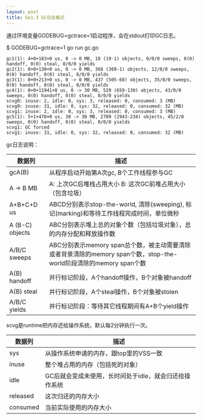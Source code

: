 ```yaml
---
layout: post
title: Go1.3 GC日志格式
---
```


通过环境变量GODEBUG=gctrace=1启动程序，会在stdout打印GC日志。

$ GODEBUG=gctrace=1 go run gc.go


	gc1(1): 4+0+183+0 us, 0 -> 0 MB, 18 (19-1) objects, 0/0/0 sweeps, 0(0) handoff, 0(0) steal, 0/0/0 yields
	gc2(1): 0+0+130+0 us, 0 -> 0 MB, 368 (369-1) objects, 12/0/0 sweeps, 0(0) handoff, 0(0) steal, 0/0/0 yields
	gc3(1): 0+0+213+0 us, 0 -> 0 MB, 437 (505-68) objects, 35/0/0 sweeps, 0(0) handoff, 0(0) steal, 0/0/0 yields
	gc4(1): 0+0+11941+0 us, 0 -> 30 MB, 529 (659-130) objects, 43/0/0 sweeps, 0(0) handoff, 0(0) steal, 0/0/0 yields
	scvg0: inuse: 2, idle: 0, sys: 3, released: 0, consumed: 3 (MB)
	scvg0: inuse: 31, idle: 0, sys: 32, released: 0, consumed: 32 (MB)
	scvg1: inuse: 2, idle: 0, sys: 3, released: 0, consumed: 3 (MB)
	gc5(1): 5+1+470+0 us, 30 -> 30 MB, 2709 (2943-234) objects, 45/2/0 sweeps, 0(0) handoff, 0(0) steal, 0/0/0 yields
	scvg1: GC forced
	scvg1: inuse: 31, idle: 0, sys: 32, released: 0, consumed: 32 (MB)



gc日志说明：

| 数据列 | 描述 | 
| ------------ | ------------- |
| gcA(B) | 从程序启动开始第A次gc, B个工作线程参与GC  |
| A -> B MB | A: 上次GC后堆栈占用大小 B: 这次GC前堆占用大小（包含垃圾）  |
| A+B+C+D us | ABCD分别表示stop-the-world, 清除(sweeping), 标记(marking)和等待工作线程完成时间，单位微秒  | 
| A (B-C) objects | ABC分别表示堆上总的对象个数（包括垃圾对象），总的内存分配和释放操作数  |
| A/B/C sweeps | ABC分别表示memory span总个数，被主动需要清除或者背景清除的memory span个数，stop-the-world阶段清除的memory span个数  |
| A(B) handoff | 并行标记阶段，A个handoff操作，B个对象被handoff  |
| A(B) steal | 并行标记阶段，A个steal操作，B个对象被stolen  |
| A/B/C yields | 并行标记阶段：等待其它线程期间有A+B个yield操作  |

scvg是runtime把内存还给操作系统，默认每2分钟执行一次。

| 数据列 | 描述 | 
| ------------ | ------------- |
| sys |  从操作系统申请的内存，跟top里的VSS一致 |
| inuse |  整个堆占用的内存（包括死的对象） |
| idle |  GC后就会变成未使用，长时间处于idle，就会归还给操作系统 |
| released | 这次归还的内存大小  |
| consumed |  当前实际使用的内存大小 |